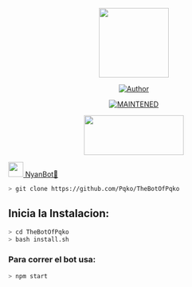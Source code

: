 <p align="center">
<img src="https://www.google.com/url?sa=i&url=https%3A%2F%2Fwww.pinterest.es%2Fpin%2F683702787168573494%2F%3Famp_client_id%3DCLIENT_ID(_)%26mweb_unauth_id%3D%7B%7Bdefault.session%7D%7D%26amp_url%3Dhttps%253A%252F%252Fwww.pinterest.es%252Famp%252Fpin%252F683702787168573494%252F%26open_share%3Dt&psig=AOvVaw1SiQDsKU8IjCXGg6DYYHXe&ust=1633388323163000&source=images&cd=vfe&ved=0CAsQjRxqFwoTCOCgqOmrr_MCFQAAAAAdAAAAABAD" width="140" height="140"/>
</p>
<p align="center">
</p>
<p align="center">
<a href="https://github.com/Samu330"><img title="Author" src="https://img.shields.io/badge/author-Samu330-green?colorA=%00ff00style=for-the-badge&logo=github"></a>
</p>
<p align="center">
<a href="#"><img title="MAINTENED" src="https://img.shields.io/badge/MAINTENED-YES-blue?colorA=%23ff0000&colorB=%230000ff&style=for-the-badge"</a>
</p>
<p align="center">
<img src="https://www.crackingpro.com/uploads/team_VIP.gif" width="200" height="80"/>
</p>
<img src="https://i.imgur.com/n1zo2wL.gif" width="30" height="30"/> NyanBot🐬
</p>

```bash
> git clone https://github.com/Pqko/TheBotOfPqko
```

## Inicia la Instalacion:

```bash
> cd TheBotOfPqko
> bash install.sh
```

### Para correr el bot usa:
```bash
> npm start
```

